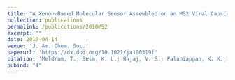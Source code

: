 ```yaml
---
title: "A Xenon-Based Molecular Sensor Assembled on an MS2 Viral Capsid Scaffold"
collection: publications
permalink: /publications/2010MS2
excerpt: ""
date: 2010-04-14
venue: 'J. Am. Chem. Soc.'
paperurl: 'https://dx.doi.org/10.1021/ja100319f'
citation: 'Meldrum, T.; Seim, K. L.; Bajaj, V. S.; Palaniappan, K. K.; Wu, W.; Francis, M. B.; Wemmer, D. E.; Pines, A. <i>J. Am. Chem. Soc.</i> <b> 2010,</b> <i> 132,</i> 5936–5937.'
pubind: "4"
---
```

